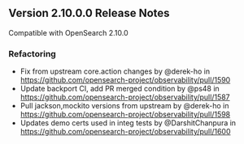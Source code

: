 ## Version 2.10.0.0 Release Notes

Compatible with OpenSearch 2.10.0

### Refactoring
* Fix from upstream core.action changes by @derek-ho in https://github.com/opensearch-project/observability/pull/1590
* Update backport CI, add PR merged condition by @ps48 in https://github.com/opensearch-project/observability/pull/1587
* Pull jackson,mockito versions from upstream by @derek-ho in https://github.com/opensearch-project/observability/pull/1598
* Updates demo certs used in integ tests by @DarshitChanpura in https://github.com/opensearch-project/observability/pull/1600
